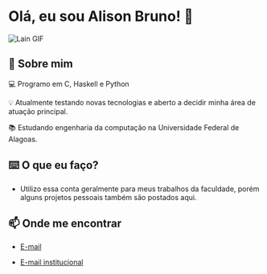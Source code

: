 # Olá, eu sou **Alison Bruno**! 👋

<!-- Banner ou GIF opcional -->
![Lain GIF](https://media1.tenor.com/m/Ns34QKEcY2YAAAAC/lain.gif)

## 🚀 Sobre mim

💻 Programo em C, Haskell e Python

💡 Atualmente testando novas tecnologias e aberto a decidir minha área de atuação principal. 

📚 Estudando engenharia da computação na Universidade Federal de Alagoas.

## ⌨️ O que eu faço?

- Utilizo essa conta geralmente para meus trabalhos da faculdade, porém alguns projetos pessoais também são postados aqui.

## 📫 Onde me encontrar

- [E-mail](mailto:alisonbms@gmail.com)
  
- [E-mail institucional](mailto:abms@ic.ufal.br)

